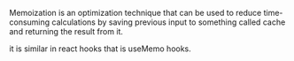 Memoization is an optimization technique that can be used to reduce time-consuming calculations by saving previous input to something called cache and returning the result from it.

it is similar in react hooks that is useMemo hooks.
